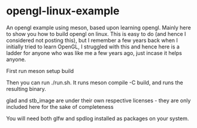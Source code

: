 # opengl-linux-example
An opengl example using meson, based upon learning opengl. Mainly here to show you how to build opengl on linux. This is easy to do (and hence I considered not posting this), but I remember a few years back when I initially tried to learn OpenGL, I struggled with this and hence here is a ladder for anyone who was like me a few years ago, just incase it helps anyone.

First run
meson setup build

Then you can run ./run.sh. It runs meson compile -C build, and runs the resulting binary.

glad and stb_image are under their own respective licenses - they are only included here for the sake of completeness

You will need both glfw and spdlog installed as packages on your system.
